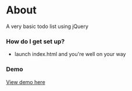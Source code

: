 # About #

A very basic todo list using jQuery

### How do I get set up? ###

* launch index.html and you're well on your way

### Demo ###

[View demo here](https://stackit868.github.io/simple-todo-list-js/)

